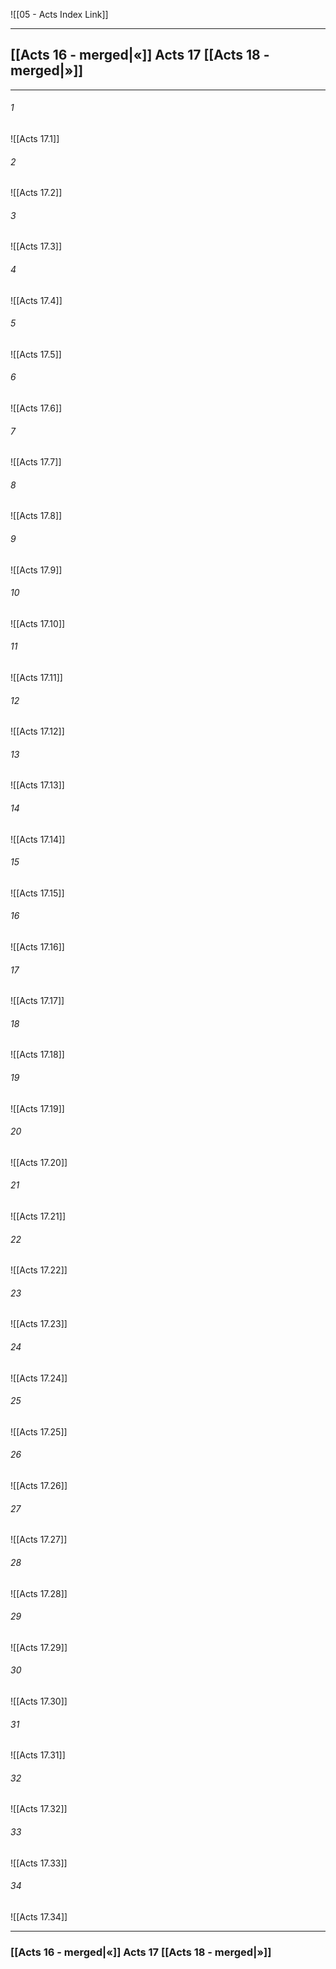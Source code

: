 ![[05 - Acts Index Link]]

---
##  [[Acts 16 - merged|«]] Acts 17 [[Acts 18 - merged|»]]

---

###### 1
![[Acts 17.1]] 

###### 2
![[Acts 17.2]] 

###### 3
![[Acts 17.3]] 

###### 4
![[Acts 17.4]]

###### 5 
![[Acts 17.5]] 

###### 6
![[Acts 17.6]] 

###### 7
![[Acts 17.7]] 

###### 8
![[Acts 17.8]] 

###### 9
![[Acts 17.9]] 

###### 10
![[Acts 17.10]] 

###### 11
![[Acts 17.11]] 

###### 12
![[Acts 17.12]]

###### 13
![[Acts 17.13]] 

###### 14
![[Acts 17.14]] 

###### 15
![[Acts 17.15]]

###### 16
![[Acts 17.16]] 

###### 17
![[Acts 17.17]]

###### 18
![[Acts 17.18]] 

###### 19
![[Acts 17.19]] 

###### 20
![[Acts 17.20]]

###### 21
![[Acts 17.21]] 

###### 22
![[Acts 17.22]] 

###### 23
![[Acts 17.23]]

###### 24
![[Acts 17.24]] 

###### 25
![[Acts 17.25]]

###### 26
![[Acts 17.26]] 

###### 27
![[Acts 17.27]] 

###### 28
![[Acts 17.28]]

###### 29
![[Acts 17.29]] 

###### 30
![[Acts 17.30]] 

###### 31
![[Acts 17.31]] 

###### 32
![[Acts 17.32]] 

###### 33
![[Acts 17.33]]

###### 34
![[Acts 17.34]] 


---
###  [[Acts 16 - merged|«]] Acts 17 [[Acts 18 - merged|»]]